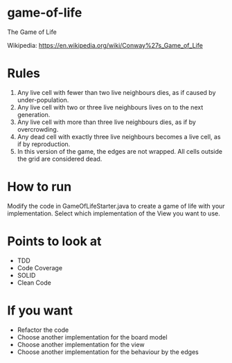 # game-of-life

The Game of Life

Wikipedia: https://en.wikipedia.org/wiki/Conway%27s_Game_of_Life

# Rules

1. Any live cell with fewer than two live neighbours dies, as if caused by under-population.
2. Any live cell with two or three live neighbours lives on to the next generation.
3. Any live cell with more than three live neighbours dies, as if by overcrowding.
4. Any dead cell with exactly three live neighbours becomes a live cell, as if by reproduction.
5. In this version of the game, the edges are not wrapped. All cells outside the grid are considered dead.

# How to run

Modify the code in GameOfLifeStarter.java to create a game of life with your implementation. Select which 
implementation of the View you want to use.

# Points to look at

- TDD
- Code Coverage
- SOLID
- Clean Code

 # If you want

- Refactor the code
- Choose another implementation for the board model
- Choose another implementation for the view
- Choose another implementation for the behaviour by the edges
